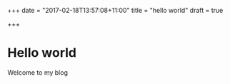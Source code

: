 +++
date = "2017-02-18T13:57:08+11:00"
title = "hello world"
draft = true

+++

# Hello world

Welcome to my blog
